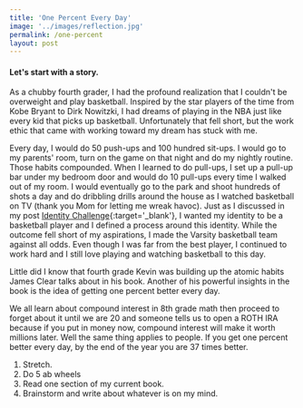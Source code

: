 ```yaml
---
title: 'One Percent Every Day'
image: '../images/reflection.jpg'
permalink: /one-percent
layout: post
---
```

#### Let's start with a story.

As a chubby fourth grader, I had the profound realization that I couldn't be overweight and play basketball. Inspired by the star players of the time from Kobe Bryant to Dirk Nowitzki, I had dreams of playing in the NBA just like every kid that picks up basketball. Unfortunately that fell short, but the work ethic that came with working toward my dream has stuck with me.

Every day, I would do 50 push-ups and 100 hundred sit-ups. I would go to my parents' room, turn on the game on that night and do my nightly routine. Those habits compounded. When I learned to do pull-ups, I set up a pull-up bar under my bedroom door and would do 10 pull-ups every time I walked out of my room. I would eventually go to the park and shoot hundreds of shots a day and do dribbling drills around the house as I watched basketball on TV (thank you Mom for letting me wreak havoc). Just as I discussed in my post [Identity Challenge](){:target='_blank'}, I wanted my identity to be a basketball player and I defined a process around this identity. While the outcome fell short of my aspirations, I made the Varsity basketball team against all odds. Even though I was far from the best player, I continued to work hard and I still love playing and watching basketball to this day.

Little did I know that fourth grade Kevin was building up the atomic habits James Clear talks about in his book. Another of his powerful insights in the book is the idea of getting one percent better every day.

We all learn about compound interest in 8th grade math then proceed to forget about it until we are 20 and someone tells us to open a ROTH IRA because if you put in money now, compound interest will make it worth millions later. Well the same thing applies to people. If you get one percent better every day, by the end of the year you are 37 times better.

1. Stretch.
2. Do 5 ab wheels
3. Read one section of my current book.
4. Brainstorm and write about whatever is on my mind.